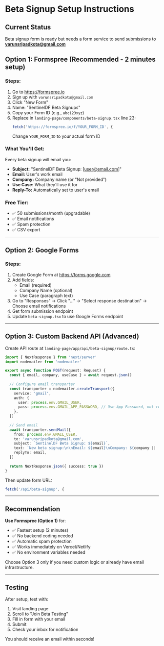 # Beta Signup Setup Instructions

## Current Status
Beta signup form is ready but needs a form service to send submissions to **varunsripadkota@gmail.com**

## Option 1: Formspree (Recommended - 2 minutes setup)

### Steps:
1. Go to https://formspree.io
2. Sign up with `varunsripadkota@gmail.com`
3. Click "New Form"
4. Name: "SentinelDF Beta Signups"
5. Copy your Form ID (e.g., `abc123xyz`)
6. Replace in `landing-page/components/beta-signup.tsx` line 23:
   ```typescript
   fetch('https://formspree.io/f/YOUR_FORM_ID', {
   ```
   Change `YOUR_FORM_ID` to your actual form ID

### What You'll Get:
Every beta signup will email you:
- **Subject:** "SentinelDF Beta Signup: [user@email.com]"
- **Email:** User's work email
- **Company:** Company name (or "Not provided")
- **Use Case:** What they'll use it for
- **Reply-To:** Automatically set to user's email

### Free Tier:
- ✅ 50 submissions/month (upgradable)
- ✅ Email notifications
- ✅ Spam protection
- ✅ CSV export

---

## Option 2: Google Forms

### Steps:
1. Create Google Form at https://forms.google.com
2. Add fields:
   - Email (required)
   - Company Name (optional)
   - Use Case (paragraph text)
3. Go to "Responses" → Click "..." → "Select response destination" → Choose email notifications
4. Get form submission endpoint
5. Update `beta-signup.tsx` to use Google Forms endpoint

---

## Option 3: Custom Backend API (Advanced)

Create API route at `landing-page/app/api/beta-signup/route.ts`:

```typescript
import { NextResponse } from 'next/server'
import nodemailer from 'nodemailer'

export async function POST(request: Request) {
  const { email, company, useCase } = await request.json()
  
  // Configure email transporter
  const transporter = nodemailer.createTransport({
    service: 'gmail',
    auth: {
      user: process.env.GMAIL_USER,
      pass: process.env.GMAIL_APP_PASSWORD, // Use App Password, not regular password
    },
  })
  
  // Send email
  await transporter.sendMail({
    from: process.env.GMAIL_USER,
    to: 'varunsripadkota@gmail.com',
    subject: `SentinelDF Beta Signup: ${email}`,
    text: `New beta signup:\n\nEmail: ${email}\nCompany: ${company || 'Not provided'}\nUse Case: ${useCase || 'Not provided'}`,
    replyTo: email,
  })
  
  return NextResponse.json({ success: true })
}
```

Then update form URL:
```typescript
fetch('/api/beta-signup', {
```

---

## Recommendation

**Use Formspree (Option 1)** for:
- ✅ Fastest setup (2 minutes)
- ✅ No backend coding needed
- ✅ Automatic spam protection
- ✅ Works immediately on Vercel/Netlify
- ✅ No environment variables needed

Choose Option 3 only if you need custom logic or already have email infrastructure.

---

## Testing

After setup, test with:
1. Visit landing page
2. Scroll to "Join Beta Testing"
3. Fill in form with your email
4. Submit
5. Check your inbox for notification

You should receive an email within seconds!
